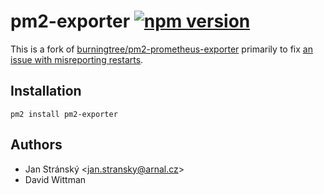 # pm2-exporter [![npm version](https://badge.fury.io/js/pm2-exporter.svg)](https://badge.fury.io/js/pm2-exporter)

This is a fork of [burningtree/pm2-prometheus-exporter](https://github.com/burningtree/pm2-prometheus-exporter) primarily to fix [an issue with misreporting restarts](https://github.com/burningtree/pm2-prometheus-exporter/pull/2).

## Installation

```shell
pm2 install pm2-exporter
```

## Authors
* Jan Stránský &lt;jan.stransky@arnal.cz&gt;
* David Wittman
